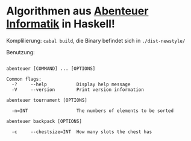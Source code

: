 # Algorithmen aus [Abenteuer Informatik](https://www.abenteuer-informatik.de/) in Haskell!


Komplilierung: `cabal build`, die Binary befindet sich in  `./dist-newstyle/`

Benutzung:
```the abenteuer program

abenteuer [COMMAND] ... [OPTIONS]

Common flags:
  -?     --help           Display help message
  -V     --version        Print version information

abenteuer tournament [OPTIONS]

  -n=INT                  The numbers of elements to be sorted

abenteuer backpack [OPTIONS]

  -c     --chestsize=INT  How many slots the chest has 
```
